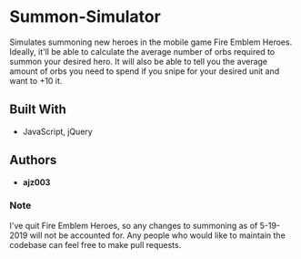 # Summon-Simulator

Simulates summoning new heroes in the mobile game Fire Emblem Heroes. Ideally, it'll be able to calculate the average number of orbs required to summon your desired hero. It will also be able to tell you the average amount of orbs you need to spend if you snipe for your desired unit and want to +10 it.

## Built With

* JavaScript, jQuery

## Authors

* **ajz003**

### Note

I've quit Fire Emblem Heroes, so any changes to summoning as of 5-19-2019 will not be accounted for. Any people who would like to maintain the codebase can feel free to make pull requests.
